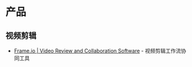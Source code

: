 # 产品

## 视频剪辑

- [Frame.io | Video Review and Collaboration Software](https://www.frame.io/) - 视频剪辑工作流协同工具
